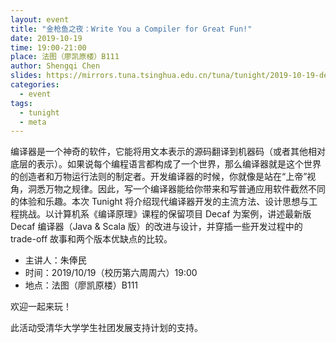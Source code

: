 ```yaml
---
layout: event
title: "金枪鱼之夜：Write You a Compiler for Great Fun!"
date: 2019-10-19
time: 19:00-21:00
place: 法图（廖凯原楼）B111
author: Shengqi Chen
slides: https://mirrors.tuna.tsinghua.edu.cn/tuna/tunight/2019-10-19-decaf-lang/slides.pdf
categories:
  - event
tags:
  - tunight
  - meta
---
```


编译器是一个神奇的软件，它能将用文本表示的源码翻译到机器码（或者其他相对底层的表示）。如果说每个编程语言都构成了一个世界，那么编译器就是这个世界的创造者和万物运行法则的制定者。开发编译器的时候，你就像是站在“上帝”视角，洞悉万物之规律。因此，写一个编译器能给你带来和写普通应用软件截然不同的体验和乐趣。本次 Tunight 将介绍现代编译器开发的主流方法、设计思想与工程挑战。以计算机系《编译原理》课程的保留项目 Decaf 为案例，讲述最新版 Decaf 编译器（Java & Scala 版）的改进与设计，并穿插一些开发过程中的 trade-off 故事和两个版本优缺点的比较。

<!--more-->

* 主讲人：朱俸民
* 时间：2019/10/19（校历第六周周六）19:00
* 地点：法图（廖凯原楼）B111

欢迎一起来玩！

此活动受清华大学学生社团发展支持计划的支持。

